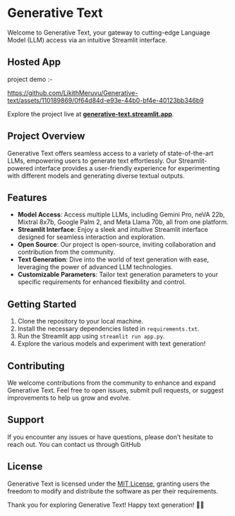 # **Generative Text**

Welcome to Generative Text, your gateway to cutting-edge Language Model (LLM) access via an intuitive Streamlit interface.

## Hosted App

project demo :-

https://github.com/LikithMeruvu/Generative-text/assets/110189869/0f64d84d-e93e-44b0-bf4e-40123bb346b9

Explore the project live at [**generative-text.streamlit.app**](https://generative-text.streamlit.app).



## Project Overview

Generative Text offers seamless access to a variety of state-of-the-art LLMs, empowering users to generate text effortlessly. Our Streamlit-powered interface provides a user-friendly experience for experimenting with different models and generating diverse textual outputs.

## Features

- **Model Access**: Access multiple LLMs, including Gemini Pro, neVA 22b, Mixtral 8x7b, Google Palm 2, and Meta Llama 70b, all from one platform.
- **Streamlit Interface**: Enjoy a sleek and intuitive Streamlit interface designed for seamless interaction and exploration.
- **Open Source**: Our project is open-source, inviting collaboration and contribution from the community.
- **Text Generation**: Dive into the world of text generation with ease, leveraging the power of advanced LLM technologies.
- **Customizable Parameters**: Tailor text generation parameters to your specific requirements for enhanced flexibility and control.

## Getting Started

1. Clone the repository to your local machine.
2. Install the necessary dependencies listed in `requirements.txt`.
3. Run the Streamlit app using `streamlit run app.py`.
4. Explore the various models and experiment with text generation!

## Contributing

We welcome contributions from the community to enhance and expand Generative Text. Feel free to open issues, submit pull requests, or suggest improvements to help us grow and evolve.

## Support

If you encounter any issues or have questions, please don't hesitate to reach out. You can contact us through GitHub

## License

Generative Text is licensed under the [MIT License](LICENSE), granting users the freedom to modify and distribute the software as per their requirements.

Thank you for exploring Generative Text! Happy text generation! 🚀📝
